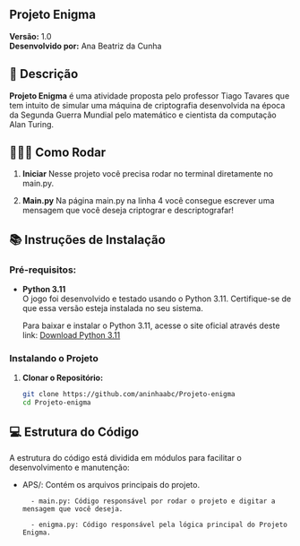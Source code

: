 ## Projeto Enigma

**Versão:** 1.0  
**Desenvolvido por:** Ana Beatriz da Cunha

## 📝 Descrição

**Projeto Enigma** é uma atividade proposta pelo professor Tiago Tavares que tem intuito de simular uma máquina de criptografia desenvolvida na época da Segunda Guerra Mundial pelo matemático e cientista da computação Alan Turing.


## 👩🏻‍💻 Como Rodar

1. **Iniciar**
    Nesse projeto você precisa rodar no terminal diretamente no main.py.

2. **Main.py**
    Na página main.py na linha 4 você consegue escrever uma mensagem que você deseja criptograr e descriptografar!


## 📚 Instruções de Instalação

### Pré-requisitos:

- **Python 3.11**  
  O jogo foi desenvolvido e testado usando o Python 3.11. Certifique-se de que essa versão esteja instalada no seu sistema.

  Para baixar e instalar o Python 3.11, acesse o site oficial através deste link: [Download Python 3.11](https://www.python.org/downloads/release/python-3110/)

### Instalando o Projeto

1. **Clonar o Repositório:**

   ```bash
   git clone https://github.com/aninhaabc/Projeto-enigma
   cd Projeto-enigma


## 💻 Estrutura do Código
A estrutura do código está dividida em módulos para facilitar o desenvolvimento e manutenção:

- APS/: Contém os arquivos principais do projeto.

        - main.py: Código responsável por rodar o projeto e digitar a mensagem que você deseja.

        - enigma.py: Código responsável pela lógica principal do Projeto Enigma.

